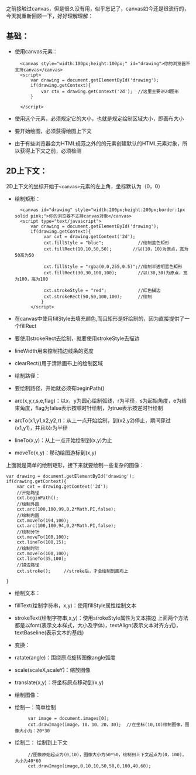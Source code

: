 之前接触过canvas，但是很久没有用，似乎忘记了，canvas如今还是很流行的，今天就重新回顾一下，好好理解理解：
## 基础： ##
- 使用canvas元素：

        <canvas style="width:100px;height:100px;" id="drawing">你的浏览器不支持canvas</canvas>
        <script>
            var drawing = document.getElementById('drawing');
            if(drawing.getContext){
                var ctx = drawing.getContext('2d');  //这里主要讲2d图形
            }

        </script>


 - 使用这个元素，必须规定它的大小，也就是规定绘制区域大小，即画布大小
 - 要开始绘图，必须获得绘图上下文
 - 由于有些浏览器会为HTML规范之外的的元素创建默认的HTML元素对象，所以获得上下文之前，必须检测
 
## 2D上下文： ##
2D上下文的坐标开始于`<canvas>`元素的左上角，坐标默认为（0，0）

- 绘制矩形：
  
		<canvas id="drawing" style="width:200px;height:200px;border:1px solid pink;">你的浏览器不支持canvas对象</canvas>
		<script type="text/javascript">
			var drawing = document.getElementById('drawing');
			if(drawing.getContext){
			     var cxt = drawing.getContext('2d');
			     cxt.fillStyle = "blue";             //绘制蓝色矩形
			     cxt.fillRect(10,10,50,50);        //以(10，10)为原点，宽为50高为50
			
			     cxt.fillStyle = "rgba(0,0,255,0.5)";//绘制半透明蓝色矩形
			     cxt.fillRect(30,30,100,100);        //以(30,30)为原点，宽为100，高为100

                 cxt.strokeStyle = "red";            //红色描边
                 cxt.strokeRect(50,50,100,100);      //绘制
				}
			</script>

 - 在canvas中使用fillStyle去填充颜色,而且矩形是好绘制的，因为直接提供了一个fillRect
 - 要使用strokeRect去绘制，就要使用strokeStyle去描边
 - lineWidth用来控制描边线条的宽度
 - clearRect()用于清除画布上的绘制区域

- 绘制路径：
 - 要绘制路径，开始就必须有beginPath()
 - arc(x,y,r,s,e,flag)：以x，y为圆心绘制弧线，r为半径，s为起始角度，e为结束角度，flag为false表示按顺时针绘制，为true表示按逆时针绘制
 - arcTo(x1,y1,x2,y2,r)：从上一点开始绘制，到(x2,y2)停止，期间穿过(x1,y1)，并且以r为半径
 - lineTo(x,y)：从上一点开始绘制到(x,y)为止
 - moveTo(x,y)：移动绘图游标到(x,y)

上面就是简单的绘制矩形，接下来就要绘制一些复杂的图像：

    var drawing = document.getElementById('drawing');
	if(drawing.getContext){
	    var cxt = drawing.getContext('2d');
	    //开始路径
	    cxt.beginPath();
	    //绘制外圆
        cxt.arc(100,100,99,0,2*Math.PI,false);
	    //绘制内圆
	    cxt.moveTo(194,100);
	    cxt.arc(100,100,94,0,2*Math.PI,false);
	    //绘制分针
	    cxt.moveTo(100,100);
	    cxt.lineTo(100,15);
	    //绘制时针
        cxt.moveTo(100,100);
	    cxt.lineTo(35,100);
	    //描边路径
	    cxt.stroke();     //stroke后，才会绘制到画布上
                 
	}
 
- 绘制文本：
 - fillText(绘制字符串，x,y)：使用fillStyle属性绘制文本
 - strokeText(绘制字符串,x,y)：使用strokeStyle属性为文本描边
 上面两个方法都是以font(表示文本样式，大小及字体)，textAlign(表示文本对齐方式)，textBaseline(表示文本的基线)

- 变换：
 - ratate(angle)：围绕原点旋转图像angle弧度
 - scale(scaleX,scaleY)：缩放图像
 - translate(x,y)：将坐标原点移动到(x,y)

- 绘制图像：
 - 绘制一：简单绘制
 
		    var image = document.images[0];
		    cxt.drawImage(image，10，10，20，30);  //在坐标(10,10)绘制图像，图像大小为：20*30

 - 绘制二： 绘制到上下文
 
            //图像原始起点为(0,10)，图像大小为50*50，绘制到上下文起点为(0，100)，大小为40*60
            cxt.drawImage(image,0,10,10,50,50,0,100,40,60);
